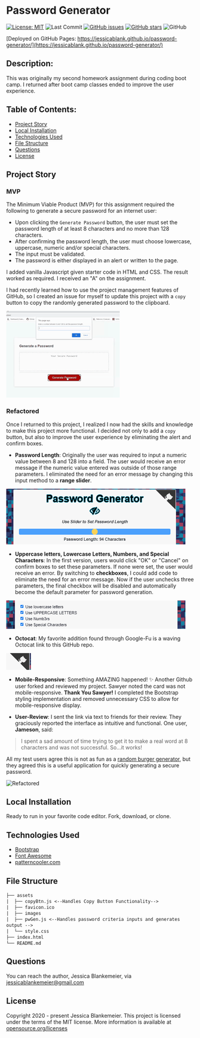 # Password Generator
[![License: MIT](https://img.shields.io/badge/License-MIT-yellow.svg)](https://opensource.org/licenses/MIT)
![Last Commit](https://img.shields.io/github/last-commit/jessicablank/password-generator)
[![GitHub issues](https://img.shields.io/github/issues/jessicablank/password-generator)](https://github.com/jessicablank/password-generator/issues)
[![GitHub stars](https://img.shields.io/github/stars/jessicablank/password-generator)](https://github.com/jessicablank/password-generator/stargazers)
![GitHub](https://img.shields.io/github/followers/jessicablank?label=follow&style=social)

[Deployed on GitHub Pages: https://jessicablank.github.io/password-generator/](https://jessicablank.github.io/password-generator/)



## Description:  
 This was originally my second homework assignment during coding boot camp. I returned after boot camp classes ended to improve the user experience. 
    
## Table of Contents:
* [Project Story](#project-story)
* [Local Installation](#local-installation)
* [Technologies Used](#technologies-used)
* [File Structure](#file-structure)
* [Questions](#questions)
* [License](#license-info)

## Project Story

### MVP
The Minimum Viable Product (MVP) for this assignment required the following to generate a secure password for an internet user:
- Upon clicking the `Generate Password` button, the user must set the password length of at least 8 characters and no more than 128 characters. 
- After confirming the password length, the user must choose lowercase, uppercase, numeric and/or special characters. 
- The input must be validated. 
- The password is either displayed in an alert or written to the page. 

I added vanilla Javascript given starter code in HTML and CSS. The result worked as required. I received an "A" on the assignment.

I had recently learned how to use the project management features of GitHub, so I created an issue for myself to update this project with a `copy` button to copy the randomly generated password to the clipboard. 

![Original](assets/images/original.gif "Original submission in action")

### Refactored
Once I returned to this project, I realized I now had the skills and knowledge to make this project more functional. I decided not only to add a `copy` button, but also to improve the user experience by eliminating the alert and confirm boxes. 

- **Password Length**: Originally the user was required to input a numeric value between 8 and 128 into a field. The user would receive an error message if the numeric value entered was outside of those range parameters. I eliminated the need for an error message by changing this input method to a **range slider**. 

![RangeSlider](assets/images/rangeslider.gif "Range Slider")

- **Uppercase letters, Lowercase Letters, Numbers, and Special Characters**: In the first version, users would click "OK" or "Cancel" on confirm boxes to set these parameters. If none were set, the user would receive an error. By switching to **checkboxes**, I could add code to eliminate the need for an error message. Now if the user unchecks three parameters, the final checkbox will be disabled and automatically become the default parameter for password generation. 

![Checkboxes](assets/images/checkboxes.gif "Checkboxes")

- **Octocat**: My favorite addition found through Google-Fu is a waving Octocat link to this GitHub repo.

![Octocat](assets/images/octocat.gif "Octocat")

- **Mobile-Responsive**: Something AMAZING happened! :sparkles: Another Github user forked and reviewed my project. Sawyer noted the card was not mobile-responsive. **Thank You Sawyer!** I completed the Bootstrap styling implementation and removed unnecessary CSS to allow for mobile-responsive display.  

- **User-Review**: I sent the link via text to friends for their review. They graciously reported the interface as intuitive and functional. One user, **Jameson**, said:

> I spent a sad amount of time trying to get it to make a real word at 8 characters and was not successful. So...it works!
 
All my test users agree this is not as fun as a [random burger generator](https://secure-shore-09876.herokuapp.com/ "Eat Da Burger Project"), but they agreed this is a useful application for quickly generating a secure password. 

![Refactored](assets/images/refactored.gif "Refactored version")

## Local Installation
Ready to run in your favorite code editor. Fork, download, or clone. 

## Technologies Used
- [Bootstrap](https://getbootstrap.com/)
- [Font Awesome](https://fontawesome.com/)
- [patterncooler.com](https://www.patterncooler.com/)

## File Structure

```
├── assets
|  ├── copyBtn.js <--Handles Copy Button Functionality-->
|  ├── favicon.ico
|  ├── images
|  ├── pwGen.js <--Handles password criteria inputs and generates output -->
|  └── style.css
├── index.html
└── README.md
```

## Questions
You can reach the author, Jessica Blankemeier, via [jessicablankemeier@gmail.com](mailto:jessicablankemeier@gmail.com)


## License
Copyright 2020 - present Jessica Blankemeier.
This project is licensed under the terms of the MIT license. 
More information is available at [opensource.org/licenses](https://opensource.org/licenses/MIT)
